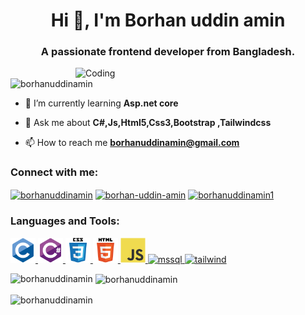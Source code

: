 
 <h1 align="center">Hi 👋, I'm Borhan uddin amin</h1>
<h3 align="center">A passionate frontend developer from Bangladesh.</h3>
<img align="right" alt="Coding" width="400" src="https://media1.giphy.com/media/RbDKaczqWovIugyJmW/giphy.gif?cid=790b76119bdb76324297c92af12c37ba7fbb44cfb63c687b&rid=giphy.gif&ct=g">

<p align="left"> <img src="https://komarev.com/ghpvc/?username=borhanuddinamin&label=Profile%20views&color=0e75b6&style=flat" alt="borhanuddinamin" /> </p>

- 🌱 I’m currently learning **Asp.net core**

- 💬 Ask me about **C#,Js,Html5,Css3,Bootstrap ,Tailwindcss**

- 📫 How to reach me **borhanuddinamin@gmail.com**

<h3 align="left">Connect with me:</h3>
<p align="left">
<a href="https://codepen.io/borhanuddinamin" target="blank"><img align="center" src="https://raw.githubusercontent.com/rahuldkjain/github-profile-readme-generator/master/src/images/icons/Social/codepen.svg" alt="borhanuddinamin" height="30" width="40" /></a>
<a href="https://linkedin.com/in/borhan-uddin-amin" target="blank"><img align="center" src="https://raw.githubusercontent.com/rahuldkjain/github-profile-readme-generator/master/src/images/icons/Social/linked-in-alt.svg" alt="borhan-uddin-amin" height="30" width="40" /></a>
<a href="https://fb.com/borhanuddinamin1" target="blank"><img align="center" src="https://raw.githubusercontent.com/rahuldkjain/github-profile-readme-generator/master/src/images/icons/Social/facebook.svg" alt="borhanuddinamin1" height="30" width="40" /></a>
</p>

<h3 align="left">Languages and Tools:</h3>
<p align="left"> <a href="https://www.cprogramming.com/" target="_blank" rel="noreferrer"> <img src="https://raw.githubusercontent.com/devicons/devicon/master/icons/c/c-original.svg" alt="c" width="40" height="40"/> </a> <a href="https://www.w3schools.com/cs/" target="_blank" rel="noreferrer"> <img src="https://raw.githubusercontent.com/devicons/devicon/master/icons/csharp/csharp-original.svg" alt="csharp" width="40" height="40"/> </a> <a href="https://www.w3schools.com/css/" target="_blank" rel="noreferrer"> <img src="https://raw.githubusercontent.com/devicons/devicon/master/icons/css3/css3-original-wordmark.svg" alt="css3" width="40" height="40"/> </a> <a href="https://www.w3.org/html/" target="_blank" rel="noreferrer"> <img src="https://raw.githubusercontent.com/devicons/devicon/master/icons/html5/html5-original-wordmark.svg" alt="html5" width="40" height="40"/> </a> <a href="https://developer.mozilla.org/en-US/docs/Web/JavaScript" target="_blank" rel="noreferrer"> <img src="https://raw.githubusercontent.com/devicons/devicon/master/icons/javascript/javascript-original.svg" alt="javascript" width="40" height="40"/> </a> <a href="https://www.microsoft.com/en-us/sql-server" target="_blank" rel="noreferrer"> <img src="https://www.svgrepo.com/show/303229/microsoft-sql-server-logo.svg" alt="mssql" width="40" height="40"/> </a> <a href="https://tailwindcss.com/" target="_blank" rel="noreferrer"> <img src="https://www.vectorlogo.zone/logos/tailwindcss/tailwindcss-icon.svg" alt="tailwind" width="40" height="40"/> </a> </p>

<p><img align="left" src="https://github-readme-stats.vercel.app/api/top-langs?username=borhanuddinamin&show_icons=true&locale=en&layout=compact" alt="borhanuddinamin" /></p>

<p>&nbsp;<img align="center" src="https://github-readme-stats.vercel.app/api?username=borhanuddinamin&show_icons=true&locale=en" alt="borhanuddinamin" /></p>

<p><img align="center" src="https://github-readme-streak-stats.herokuapp.com/?user=borhanuddinamin&" alt="borhanuddinamin" /></p>
